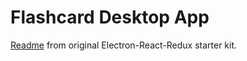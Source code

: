 # Flashcard Desktop App

[Readme](https://github.com/chentsulin/electron-react-boilerplate) from original Electron-React-Redux starter kit.

